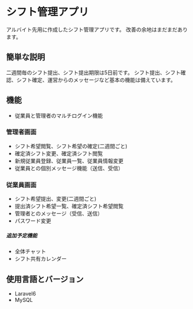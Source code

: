 # シフト管理アプリ

アルバイト先用に作成したシフト管理アプリです。
改善の余地はまだまだあります。

## 簡単な説明

二週間毎のシフト提出、シフト提出期限は5日前です。
シフト提出、シフト確認、シフト確定、運営からのメッセージなど基本の機能は備えています。

## 機能
- 従業員と管理者のマルチログイン機能

###  管理者画面　
- シフト希望閲覧、シフト希望の確定(二週間ごと)
- 確定済シフト変更、確定済シフト閲覧
- 新規従業員登録、従業員一覧、従業員情報変更
- 従業員との個別メッセージ機能（送信、受信）

###  従業員画面　
- シフト希望提出、変更(二週間ごと)
- 提出済シフト希望一覧、確定済シフト希望閲覧
- 管理者とのメッセージ（受信、送信）
- パスワード変更

##### 追加予定機能
- 全体チャット
- シフト共有カレンダー

## 使用言語とバージョン
- Laravel6
- MySQL
